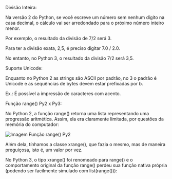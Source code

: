 Divisão Inteira: 

Na versão 2 do Python, se você escreve um número sem nenhum dígito na casa decimal, o cálculo vai ser arredondado para o próximo número inteiro menor.  

Por exemplo, o resultado da divisão de 7/2 será 3.  

Para ter a divisão exata, 2,5, é preciso digitar 7.0 / 2.0.  

No entanto, no Python 3, o resultado da divisão 7/2 será 3,5.  

Suporte Unicode: 

Enquanto no Python 2 as strings são ASCII por padrão, no 3 o padrão é Unicode e as sequências de bytes devem estar prefixadas por b.  

Ex.: É possível a impressão de caracteres com acento. 

Função range() Py2 x Py3: 

No Python 2, a função range() retorna uma lista representando uma progressão aritmética. Assim, ela era claramente limitada, por questões da memória do computador:

![Imagem Função range() Py2](https://user-images.githubusercontent.com/28628031/154844284-8934cef3-5ba8-4d80-9e3b-8e17dc4411eb.png) 

Além dela, tínhamos a classe xrange(), que fazia o mesmo, mas de maneira preguiçosa, isto é, um valor por vez. 

No Python 3, o tipo xrange() foi renomeado para range() e o comportamento original da função range() perdeu sua função nativa própria (podendo ser facilmente simulado com list(range())):



 
